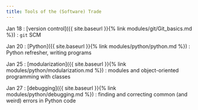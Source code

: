 ```yaml
---
title: Tools of the (Software) Trade
---
```




Jan 18
: [version control]({{ site.baseurl }}{% link modules/git/Git_basics.md %})
  : `git` SCM

Jan 20
: [Python]({{ site.baseurl }}{% link modules/python/python.md %})
  : Python refresher, writing programs
  
Jan 25
: [modularization]({{ site.baseurl }}{% link
  modules/python/modularization.md %})
  : modules and object-oriented programming with classes
  
Jan 27
: [debugging]({{ site.baseurl }}{% link
  modules/python/debugging.md %})
  : finding and correcting common (and weird) errors in Python code
